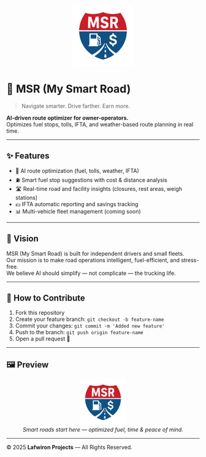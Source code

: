 <p align="center">
  <img src="Logo%20MSR.png" alt="My Smart Road Logo" width="160"/>
</p>

# 🚛 MSR (My Smart Road)
> Navigate smarter. Drive farther. Earn more.

**AI-driven route optimizer for owner-operators.**  
Optimizes fuel stops, tolls, IFTA, and weather-based route planning in real time.

---

## ✨ Features

- 🧠 AI route optimization (fuel, tolls, weather, IFTA)
- ⛽ Smart fuel stop suggestions with cost & distance analysis
- 🛣️ Real-time road and facility insights (closures, rest areas, weigh stations)
- 💵 IFTA automatic reporting and savings tracking
- 📊 Multi-vehicle fleet management (coming soon)

---

## 🧩 Vision

MSR (My Smart Road) is built for independent drivers and small fleets.  
Our mission is to make road operations intelligent, fuel-efficient, and stress-free.  
We believe AI should simplify — not complicate — the trucking life.

---

## 🧰 How to Contribute

1. Fork this repository  
2. Create your feature branch: `git checkout -b feature-name`  
3. Commit your changes: `git commit -m 'Added new feature'`  
4. Push to the branch: `git push origin feature-name`  
5. Open a pull request 🚀  

---

## 🖼️ Preview

<p align="center">
  <img src="Logo%20MSR.png" alt="MSR Logo" width="120" /><br>
  <em>Smart roads start here — optimized fuel, time & peace of mind.</em>
</p>

---

© 2025 **Lafwiron Projects** — All Rights Reserved.
